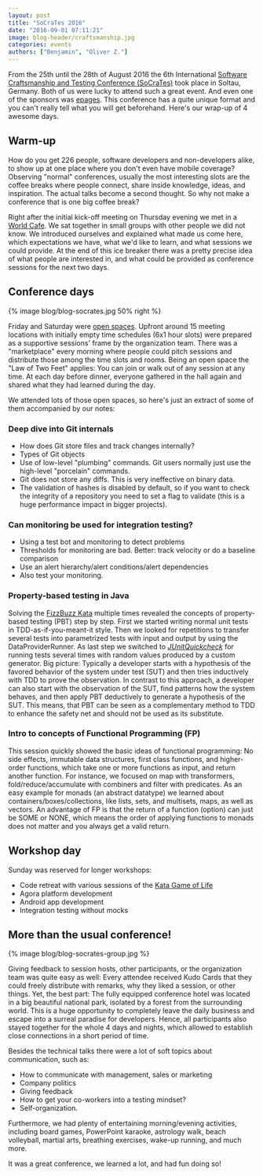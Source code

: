 ```yaml
---
layout: post
title: "SoCraTes 2016"
date: "2016-09-01 07:11:21"
image: blog-header/craftsmanship.jpg
categories: events
authors: ["Benjamin", "Oliver Z."]
---
```


From the 25th until the 28th of August 2016 the 6th International [Software Craftsmanship and Testing Conference (SoCraTes)](https://www.socrates-conference.de/) took place in Soltau, Germany.
Both of us were lucky to attend such a great event.
And even one of the sponsors was [epages](http://www.epages.com/en/).
This conference has a quite unique format and you can't really tell what you will get beforehand.
Here's our wrap-up of 4 awesome days.

## Warm-up

How do you get 226 people, software developers and non-developers alike, to show up at one place where you don't even have mobile coverage?
Observing "normal" conferences, usually the most interesting slots are the coffee breaks where people connect, share inside knowledge, ideas, and inspiration.
The actual talks become a second thought.
So why not make a conference that is one big coffee break?

Right after the initial kick-off meeting on Thursday evening we met in a [World Cafe](https://en.wikipedia.org/wiki/World_Caf%C3%A9_(conversational_process)).
We sat together in small groups with other people we did not know.
We introduced ourselves and explained what made us come here, which expectations we have, what we'd like to learn, and what sessions we could provide.
At the end of this ice breaker there was a pretty precise idea of what people are interested in, and what could be provided as conference sessions for the next two days.

## Conference days

{% image blog/blog-socrates.jpg 50% right %}

Friday and Saturday were [open spaces](https://en.wikipedia.org/wiki/Open_Space_Technology).
Upfront around 15 meeting locations with initially empty time schedules (6x1 hour slots) were prepared as a supportive sessions' frame by the organization team.
There was a "marketplace" every morning where people could pitch sessions and distribute those among the time slots and rooms.
Being an open space the "Law of Two Feet" applies: You can join or walk out of any session at any time.
At each day before dinner, everyone gathered in the hall again and shared what they had learned during the day.

We attended lots of those open spaces, so here's just an extract of some of them accompanied by our notes:

### Deep dive into Git internals

* How does Git store files and track changes internally?
* Types of Git objects
* Use of low-level "plumbing" commands. Git users normally just use the high-level "porcelain" commands.
* Git does not store any diffs.
This is very ineffective on binary data.
* The validation of hashes is disabled by default, so if you want to check the integrity of a repository you need to set a flag to validate (this is a huge performance impact in bigger projects).

### Can monitoring be used for integration testing?

* Using a test bot and monitoring to detect problems
* Thresholds for monitoring are bad.
Better: track velocity or do a baseline comparison
* Use an alert hierarchy/alert conditions/alert dependencies
* Also test your monitoring.

### Property-based testing in Java

Solving the [FizzBuzz Kata](http://codingdojo.org/cgi-bin/index.pl?KataFizzBuzz) multiple times revealed the concepts of property-based testing (PBT) step by step.
First we started writing normal unit tests in TDD-as-if-you-meant-it style.
Then we looked for repetitions to transfer several tests into parametrized tests with input and output by using the DataProviderRunner.
As last step we switched to [*JUnitQuickcheck*](https://github.com/pholser/junit-quickcheck) for running tests several times with random values produced by a custom generator.
Big picture: Typically a developer starts with a hypothesis of the favored behavior of the system under test (SUT) and then tries inductively with TDD to prove the observation.
In contrast to this approach, a developer can also start with the observation of the SUT, find patterns how the system behaves, and then apply PBT deductively to generate a hypothesis of the SUT.
This means, that PBT can be seen as a complementary method to TDD to enhance the safety net and should not be used as its substitute.

### Intro to concepts of Functional Programming (FP)

This session quickly showed the basic ideas of functional programming: No side effects, immutable data structures, first class functions, and higher-order functions, which take one or more functions as input, and return another function.
For instance, we focused on map with transformers, fold/reduce/accumulate with combiners and filter with predicates.
As an easy example for monads (an abstract datatype) we learned about containers/boxes/collections, like lists, sets, and multisets, maps, as well as vectors.
An advantage of FP is that the return of a function (option) can just be SOME or NONE, which means the order of applying functions to monads does not matter and you always get a valid return.

## Workshop day

Sunday was reserved for longer workshops:

* Code retreat with various sessions of the [Kata Game of Life](http://codingdojo.org/cgi-bin/index.pl?action=browse&diff=1&id=KataGameOfLife)
* Agora platform development
* Android app development
* Integration testing without mocks

## More than the usual conference!

{% image blog/blog-socrates-group.jpg %}

Giving feedback to session hosts, other participants, or the organization team was quite easy as well: Every attendee received Kudo Cards that they could freely distribute with remarks, why they liked a session, or other things.
Yet, the best part: The fully equipped conference hotel was located in a big beautiful national park, isolated by a forest from the surrounding world.
This is a huge opportunity to completely leave the daily business and escape into a surreal paradise for developers.
Hence, all participants also stayed together for the whole 4 days and nights, which allowed to establish close connections in a short period of time.

Besides the technical talks there were a lot of soft topics about communication, such as:

* How to communicate with management, sales or marketing
* Company politics
* Giving feedback
* How to get your co-workers into a testing mindset?
* Self-organization.

Furthermore, we had plenty of entertaining morning/evening activities, including board games, PowerPoint karaoke, astrology walk, beach volleyball, martial arts, breathing exercises, wake-up running, and much more.

It was a great conference, we learned a lot, and had fun doing so!
